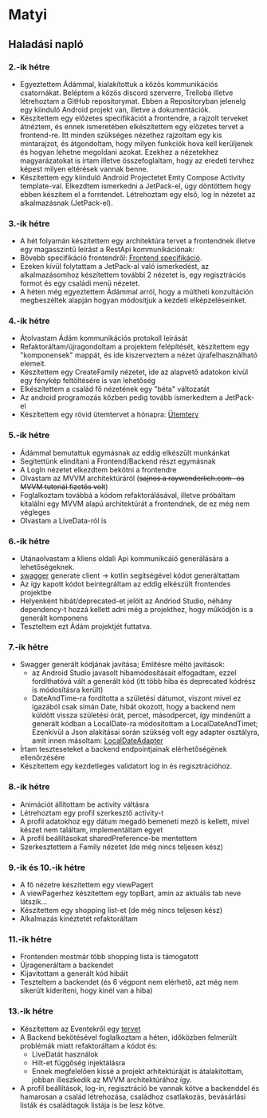 # Matyi
## Haladási napló
### 2.-ik hétre

- Egyeztettem Ádámmal, kialakítottuk a közös kommunikációs csatornákat. Beléptem a közös discord szerverre, Trelloba illetve létrehoztam a GitHub repositorymat. Ebben a Repositoryban jelenelg egy kiinduló Android projekt van, illetve a dokumentációk.
- Készítettem egy előzetes specifikációt a frontendre, a rajzolt terveket átnéztem, és ennek ismeretében elkészítettem egy előzetes tervet a frontend-re. Itt minden szükséges nézethez rajzoltam egy kis mintarajzot, és átgondoltam, hogy milyen funkciók hova kell kerüljenek és hogyan lehetne megoldani azokat. Ezekhez a nézetekhez magyarázatokat is írtam illetve összefoglaltam, hogy az eredeti tervhez képest milyen eltérések vannak benne.
- Készítettem egy kiinduló Android Projectetet Emty Compose Activity template-val. Elkezdtem ismerkedni a  JetPack-el, úgy döntöttem hogy ebben készítem el a forntendet. Létrehoztam egy első, log in nézetet az alkalmazásnak (JetPack-el).

### 3.-ik hétre
- A hét folyamán készítettem egy architektúra tervet a frontendnek illetve egy magasszintű leírást a RestApi kommunikációnak: 
- Bővebb specifikáció frontendről: [Frontend specifikáció](https://github.com/Matyi98/MSc-Onlab1/blob/main/Dokument%C3%A1ci%C3%B3k/Architekt%C3%BAra_terv.md).
- Ezeken kívül folytattam a JetPack-al való ismerkedést, az alkalmazásomhoz készítettem további 2 nézetet is, egy regisztrációs formot és egy családi menü nézetet. 
- A héten még egyeztettem Ádámmal arról, hogy a múltheti konzultáción megbeszéltek alapján hogyan módosítjuk a kezdeti elképzeléseinket. 

### 4.-ik hétre
- Átolvastam Ádám kommunikációs protokoll leírását
- Refaktoráltam/újragondoltam a projektem felépítését, készítettem egy "komponensek" mappát, és ide kiszerveztem a nézet újrafelhasználható elemeit.
- Készítettem egy CreateFamily nézetet, ide az alapvető adatokon kívül egy fénykép feltöltésére is van lehetőség
- Elkészítettem a család fő nézetének egy "béta" változatát
- Az android programozás közben pedig tovább ismerkedtem a JetPack-el
- Készítettem egy rövid ütemtervet a hónapra: [Ütemterv](https://github.com/Matyi98/MSc-Onlab1/blob/main/Dokument%C3%A1ci%C3%B3k/%C3%9Ctemterv.md)

### 5.-ik hétre
- Ádámmal bemutattuk egymásnak az eddig elkészült munkánkat
- Segítettünk elindítani a Frontend/Backend részt egymásnak
- A LogIn nézetet elkezdtem bekötni a frontendre
- Olvastam az MVVM architektúráról (~~sajnos a raywenderlich.com -os MVVM tutoriál fizetős volt~~)
- Foglalkoztam továbbá a kódom refaktorálásával, illetve próbáltam kitalálni egy MVVM alapú architektúrát a frontendnek, de ez még nem végleges
- Olvastam a LiveData-ról is

### 6.-ik hétre
- Utánaolvastam a kliens oldali Api kommunikcáió generálására a lehetőségeknek.
- [swagger](https://editor.swagger.io/) generate client -> kotlin segítségével kódot generáltattam
- Az így kapott kódot beintegráltam az eddig elkészült frontendes projektbe
- Helyenként hibát/deprecated-et jelölt az Andriod Studio, néhány dependency-t hozzá kellett adni még a projekthez, hogy működjön is a generált komponens
- Teszteltem ezt Ádám projektjét futtatva. 

### 7.-ik hétre
- Swagger generált kódjának javítása;
  Említésre méltó javítások: 
  - az Android Studio javasolt hibamódosításait elfogadtam, ezzel fordíthatóvá vált a generált kód (itt több hiba és deprecated kódrész is módosításra került)
  - DateAndTime-ra fordította a születési dátumot, viszont mivel ez igazából csak simán Date, hibát okozott, hogy a backend nem küldött vissza születési órát, percet, másodpercet, így mindenütt a generált kódban a LocalDate-ra módosítottam a LocalDateAndTimet; Ezenkívül a Json alakításai során szükség volt egy adapter osztályra, amit innen másoltam: [LocalDateAdapter](https://stackoverflow.com/questions/57972766/java-lang-illegalargumentexception-platform-class-java-time-localdatetime-with)
- Írtam teszteseteket a backend endpointjainak elérhetőségének ellenőrzésére
- Készítettem egy kezdetleges validatort log in és regisztrációhoz. 
  
### 8.-ik hétre
- Animációt állítottam be activity váltásra
- Létrehoztam egy profil szerkesztő activity-t
- A profil adatokhoz egy dátum megadó bemeneti mező is kellett, mivel készet nem találtam, implementáltam egyet
- A profil beállításokat sharedPreference-be mentettem
- Szerkesztettem a Family nézetet (de még nincs teljesen kész)

### 9.-ik és 10.-ik hétre
- A fő nézetre készítettem egy viewPagert
- A viewPagerhez készítettem egy topBart, amin az aktuális tab neve látszik...
- Készítettem egy shopping list-et (de még nincs teljesen kész)
- Alkalmazás kinéztetét refaktoráltam 
### 11.-ik hétre
- Frontenden mostmár több shopping lista is támogatott
- Újrageneráltam a backendet
- Kijavítottam a generált kód hibáit
- Teszteltem a backendet (és 6 végpont nem elérhető, azt még nem sikerült kideríteni, hogy kinél van a hiba)

### 13.-ik hétre
- Készítettem az Eventekről egy [tervet](https://github.com/edemsz/family-organiser-backend/blob/master/Documentation/EventFrontend.png)
- A Backend bekötésével foglalkoztam a héten, időközben felmerült problémák miatt refaktoráltam a kódot és:
  - LiveDatát használok
  - Hilt-et függőség injektálásra
  - Ennek megfelelően kissé a projekt arhitektúráját is átalakítottam, jobban illeszkedik az MVVM architektúrához így.
- A profil beállítások, log-in, regisztráció be vannak kötve a backenddel és hamarosan a család létrehozása, családhoz csatlakozás, bevásárlási listák és családtagok listája is be lesz kötve.  
